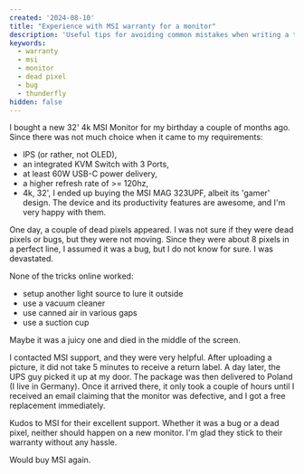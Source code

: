```yaml
---
created: '2024-08-10'
title: "Experience with MSI warranty for a monitor"
description: 'Useful tips for avoiding common mistakes when writing a thesis. Includes recommendations for writing, formatting, figures and Latex.'
keywords:
  - warranty
  - msi
  - monitor
  - dead pixel
  - bug
  - thunderfly
hidden: false
---
```


I bought a new 32' 4k MSI Monitor for my birthday a couple of months ago. Since there was not much choice when it came to my requirements: 
- IPS (or rather, not OLED),
- an integrated KVM Switch with 3 Ports,
- at least 60W USB-C power delivery,
- a higher refresh rate of >= 120hz,
- 4k, 32',
I ended up buying the MSI MAG 323UPF, albeit its 'gamer' design. The device and its productivity features are awesome, and I'm very happy with them.

One day, a couple of dead pixels appeared. I was not sure if they were dead pixels or bugs, but they were not moving. Since they were about 8 pixels in a perfect line, I assumed it was a bug, but I do not know for sure. I was devastated.

None of the tricks online worked: 
- setup another light source to lure it outside
- use a vacuum cleaner
- use canned air in various gaps
- use a suction cup

Maybe it was a juicy one and died in the middle of the screen. 

I contacted MSI support, and they were very helpful. After uploading a picture, it did not take 5 minutes to receive a return label. A day later, the UPS guy picked it up at my door. The package was then delivered to Poland (I live in Germany). Once it arrived there, it only took a couple of hours until I received an email claiming that the monitor was defective, and I got a free replacement immediately. 

Kudos to MSI for their excellent support. Whether it was a bug or a dead pixel, neither should happen on a new monitor. I'm glad they stick to their warranty without any hassle. 

Would buy MSI again.